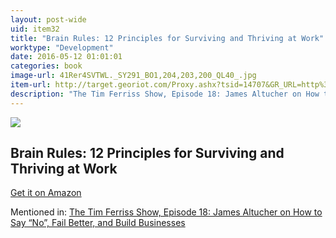 ```yaml
---
layout: post-wide
uid: item32
title: "Brain Rules: 12 Principles for Surviving and Thriving at Work"
worktype: "Development"
date: 2016-05-12 01:01:01
categories: book
image-url: 41Rer4SVTWL._SY291_BO1,204,203,200_QL40_.jpg
item-url: http://target.georiot.com/Proxy.ashx?tsid=14707&GR_URL=http%3A%2F%2Fwww.amazon.com%2FBrain-Rules-Updated-Expanded-Principles%2Fdp%2F098326337X%2F%25E2%2580%25A0
description: "The Tim Ferriss Show, Episode 18: James Altucher on How to Say “No”, Fail Better, and Build Businesses"
---
```

<a href="http://target.georiot.com/Proxy.ashx?tsid=14707&GR_URL=http%3A%2F%2Fwww.amazon.com%2FBrain-Rules-Updated-Expanded-Principles%2Fdp%2F098326337X%2F%25E2%2580%25A0" target="blank"><img src="../../../../img/thumbs/41Rer4SVTWL._SY291_BO1,204,203,200_QL40_.jpg" class="prod-img"></a>
<h2>Brain Rules: 12 Principles for Surviving and Thriving at Work</h2>
<p><a href="http://target.georiot.com/Proxy.ashx?tsid=14707&GR_URL=http%3A%2F%2Fwww.amazon.com%2FBrain-Rules-Updated-Expanded-Principles%2Fdp%2F098326337X%2F%25E2%2580%25A0" target="blank">Get it on Amazon</a><p>
<p>Mentioned in: <a href="http://fourhourworkweek.com/2014/07/11/james-altucher/" target="blank">The Tim Ferriss Show, Episode 18: James Altucher on How to Say “No”, Fail Better, and Build Businesses</a></p>

